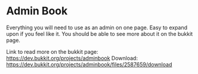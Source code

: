 # Admin Book
Everything you will need to use as an admin on one page. Easy to expand upon if you feel like it. 
You should be able to see more about it on the bukkit page.

Link to read more on the bukkit page: https://dev.bukkit.org/projects/adminbook
Download: https://dev.bukkit.org/projects/adminbook/files/2587659/download

